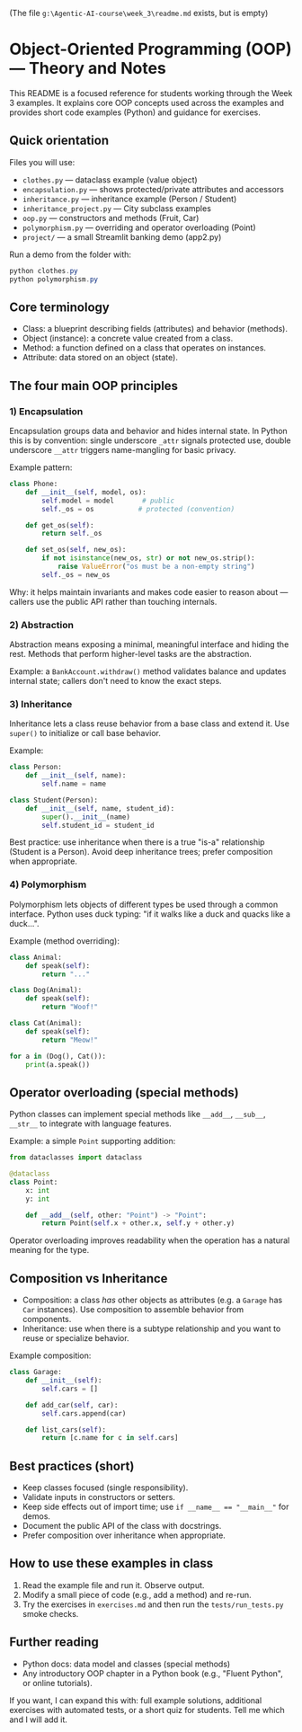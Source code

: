 (The file `g:\Agentic-AI-course\week_3\readme.md` exists, but is empty)
# Object-Oriented Programming (OOP) — Theory and Notes

This README is a focused reference for students working through the
Week 3 examples. It explains core OOP concepts used across the
examples and provides short code examples (Python) and guidance for
exercises.

## Quick orientation

Files you will use:
- `clothes.py`        — dataclass example (value object)
- `encapsulation.py`  — shows protected/private attributes and accessors
- `inheritance.py`    — inheritance example (Person / Student)
- `inheritance_project.py` — City subclass examples
- `oop.py`            — constructors and methods (Fruit, Car)
- `polymorphism.py`   — overriding and operator overloading (Point)
- `project/`          — a small Streamlit banking demo (app2.py)

Run a demo from the folder with:

```powershell
python clothes.py
python polymorphism.py
```

## Core terminology

- Class: a blueprint describing fields (attributes) and behavior
  (methods).
- Object (instance): a concrete value created from a class.
- Method: a function defined on a class that operates on instances.
- Attribute: data stored on an object (state).

## The four main OOP principles

### 1) Encapsulation

Encapsulation groups data and behavior and hides internal state. In
Python this is by convention: single underscore `_attr` signals
protected use, double underscore `__attr` triggers name-mangling for
basic privacy.

Example pattern:

```python
class Phone:
	def __init__(self, model, os):
		self.model = model       # public
		self._os = os           # protected (convention)

	def get_os(self):
		return self._os

	def set_os(self, new_os):
		if not isinstance(new_os, str) or not new_os.strip():
			raise ValueError("os must be a non-empty string")
		self._os = new_os
```

Why: it helps maintain invariants and makes code easier to reason
about — callers use the public API rather than touching internals.

### 2) Abstraction

Abstraction means exposing a minimal, meaningful interface and hiding
the rest. Methods that perform higher-level tasks are the abstraction.

Example: a `BankAccount.withdraw()` method validates balance and
updates internal state; callers don't need to know the exact steps.

### 3) Inheritance

Inheritance lets a class reuse behavior from a base class and extend
it. Use `super()` to initialize or call base behavior.

Example:

```python
class Person:
	def __init__(self, name):
		self.name = name

class Student(Person):
	def __init__(self, name, student_id):
		super().__init__(name)
		self.student_id = student_id
```

Best practice: use inheritance when there is a true "is-a" relationship
(Student is a Person). Avoid deep inheritance trees; prefer composition
when appropriate.

### 4) Polymorphism

Polymorphism lets objects of different types be used through a common
interface. Python uses duck typing: "if it walks like a duck and quacks
like a duck...".

Example (method overriding):

```python
class Animal:
	def speak(self):
		return "..."

class Dog(Animal):
	def speak(self):
		return "Woof!"

class Cat(Animal):
	def speak(self):
		return "Meow!"

for a in (Dog(), Cat()):
	print(a.speak())
```

## Operator overloading (special methods)

Python classes can implement special methods like `__add__`, `__sub__`,
`__str__` to integrate with language features.

Example: a simple `Point` supporting addition:

```python
from dataclasses import dataclass

@dataclass
class Point:
	x: int
	y: int

	def __add__(self, other: "Point") -> "Point":
		return Point(self.x + other.x, self.y + other.y)
```

Operator overloading improves readability when the operation has a
natural meaning for the type.

## Composition vs Inheritance

- Composition: a class *has* other objects as attributes (e.g. a
  `Garage` has `Car` instances). Use composition to assemble behavior
  from components.
- Inheritance: use when there is a subtype relationship and you want to
  reuse or specialize behavior.

Example composition:

```python
class Garage:
	def __init__(self):
		self.cars = []

	def add_car(self, car):
		self.cars.append(car)

	def list_cars(self):
		return [c.name for c in self.cars]
```

## Best practices (short)

- Keep classes focused (single responsibility).
- Validate inputs in constructors or setters.
- Keep side effects out of import time; use `if __name__ == "__main__"`
  for demos.
- Document the public API of the class with docstrings.
- Prefer composition over inheritance when appropriate.

## How to use these examples in class

1. Read the example file and run it. Observe output.
2. Modify a small piece of code (e.g., add a method) and re-run.
3. Try the exercises in `exercises.md` and then run the `tests/run_tests.py`
   smoke checks.

## Further reading

- Python docs: data model and classes (special methods)
- Any introductory OOP chapter in a Python book (e.g., "Fluent Python",
  or online tutorials).

If you want, I can expand this with: full example solutions, additional
exercises with automated tests, or a short quiz for students. Tell me
which and I will add it.
